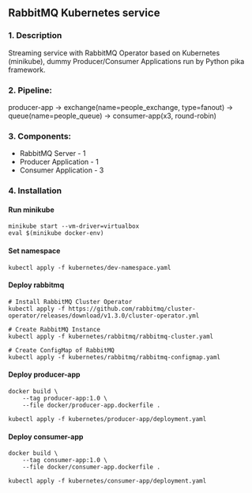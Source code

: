 ## RabbitMQ Kubernetes service
### 1. Description
Streaming service with RabbitMQ Operator based on Kubernetes (minikube),
dummy Producer/Consumer Applications run by Python pika framework.

### 2. Pipeline:

producer-app -> exchange(name=people_exchange, type=fanout) -> queue(name=people_queue) -> consumer-app(x3, round-robin)

### 3. Components:
- RabbitMQ Server - 1
- Producer Application - 1
- Consumer Application - 3

### 4. Installation
#### Run minikube
```
minikube start --vm-driver=virtualbox
eval $(minikube docker-env)
```

#### Set namespace
```
kubectl apply -f kubernetes/dev-namespace.yaml
```

#### Deploy rabbitmq
```
# Install RabbitMQ Cluster Operator
kubectl apply -f https://github.com/rabbitmq/cluster-operator/releases/download/v1.3.0/cluster-operator.yml

# Create RabbitMQ Instance
kubectl apply -f kubernetes/rabbitmq/rabbitmq-cluster.yaml

# Create ConfigMap of RabbitMQ
kubectl apply -f kubernetes/rabbitmq/rabbitmq-configmap.yaml
```

#### Deploy producer-app
```
docker build \
    --tag producer-app:1.0 \
    --file docker/producer-app.dockerfile .

kubectl apply -f kubernetes/producer-app/deployment.yaml
```

#### Deploy consumer-app
```
docker build \
    --tag consumer-app:1.0 \
    --file docker/consumer-app.dockerfile .

kubectl apply -f kubernetes/consumer-app/deployment.yaml
```